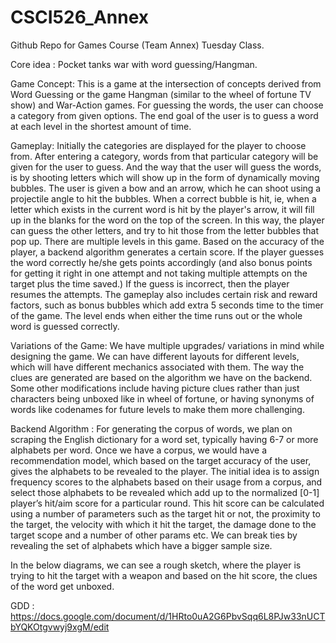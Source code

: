 # CSCI526_Annex
Github Repo for Games Course (Team Annex) Tuesday Class.

Core idea : Pocket tanks war with word guessing/Hangman.

Game Concept: This is a game at the intersection of concepts derived from Word Guessing or the game Hangman (similar to the wheel of fortune TV show) and War-Action games. For guessing the words, the user can choose a category from given options. The end goal of the user is to guess a word at each level in the shortest amount of time. 
 
Gameplay: Initially the categories are displayed for the player to choose from. After entering a category, words from that particular category will be given for the user to guess. And the way that the user will guess the words, is by shooting letters which will show up in the form of dynamically moving bubbles. The user is given a bow and an arrow, which he can shoot using a projectile angle to hit the bubbles. When a correct bubble is hit, ie, when a letter which exists in the current word is hit by the player's arrow, it will fill up in the blanks for the word on the top of the screen. In this way, the player can guess the other letters, and try to hit those from the letter bubbles that pop up. There are multiple levels in this game. Based on the accuracy of the player, a backend algorithm generates a certain score. If the player guesses the word correctly he/she gets points accordingly (and also bonus points for getting it right in one attempt and not taking multiple attempts on the target plus the time saved.) If the guess is incorrect, then the player resumes the attempts. The gameplay also includes certain risk and reward factors, such as bonus bubbles which add extra 5 seconds time to the timer of the game. The level ends when either the time runs out or the whole word is guessed correctly. 
 
Variations of the Game: We have multiple upgrades/ variations in mind while designing the game. We can have different layouts for different levels, which will have different mechanics associated with them. The way the clues are generated are based on the algorithm we have on the backend. Some other modifications include having picture clues rather than just characters being unboxed like in wheel of fortune, or having synonyms of words like codenames for future levels to make them more challenging.


Backend Algorithm :
For generating the corpus of words, we plan on scraping the English dictionary for a word set, typically having 6-7 or more alphabets per word. Once we have a corpus, we would have a recommendation model, which based on the target accuracy of the user, gives the alphabets to be revealed to the player. The initial idea is to assign frequency scores to the alphabets based on their usage from a corpus, and select those alphabets to be revealed which add up to the normalized [0-1] player’s hit/aim score for a particular round. This hit score can be calculated using a number of parameters such as the target hit or not, the proximity to the target, the velocity with which it hit the target, the damage done to the target scope and a number of other params etc. We can break ties by revealing the set of alphabets which have a bigger sample size.
 
In the below diagrams, we can see a rough sketch, where the player is trying to hit the target with a weapon and based on the hit score, the clues of the word get unboxed.

GDD : https://docs.google.com/document/d/1HRto0uA2G6PbvSqq6L8PJw33nUCTbYQKOtgvwyj9xgM/edit

